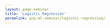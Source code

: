 ```yaml
---
layout: page-seminar
title: 'Logistic Regression'
permalink: gcp-ml-seminar/logistic-regression/
---
```


